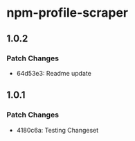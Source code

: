 # npm-profile-scraper

## 1.0.2

### Patch Changes

- 64d53e3: Readme update

## 1.0.1

### Patch Changes

- 4180c6a: Testing Changeset
